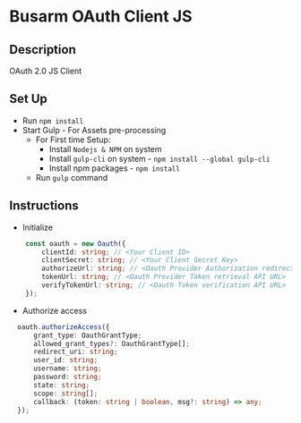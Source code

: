 # Busarm OAuth Client JS

## Description

OAuth 2.0 JS Client 

## Set Up
- Run `npm install`
- Start Gulp - For Assets pre-processing
  - For First time Setup:
    - Install `Nodejs & NPM` on system
    - Install `gulp-cli` on system - `npm install --global gulp-cli`
    - Install npm packages - `npm install`
  - Run `gulp` command

## Instructions
- Initialize
```ts
    const oauth = new Oauth({
        clientId: string; // <Your Client ID>
        clientSecret: string; // <Your Client Secret Key>
        authorizeUrl: string; // <Oauth Provider Authorization redirect URL>
        tokenUrl: string; // <Oauth Provider Token retrieval API URL>
        verifyTokenUrl: string; // <Oauth Token verification API URL>
    });
```

- Authorize access
```ts
  oauth.authorizeAccess({
      grant_type: OauthGrantType;
      allowed_grant_types?: OauthGrantType[];
      redirect_uri: string;
      user_id: string;
      username: string;
      password: string;
      state: string;
      scope: string[];
      callback: (token: string | boolean, msg?: string) => any;
  });
```
